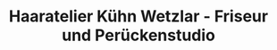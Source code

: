 ---
title: "Haaratelier Kühn Wetzlar - Friseur und Perückenstudio"
url: /wetzlar/haaratelier-kuehn-wetzlar-friseur-und-perueckenstudio/
shop: Allgemein
---